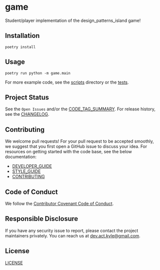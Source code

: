 # game

Student/player implementation of the design_patterns_island game!

## Installation

`poetry install`

## Usage

`poetry run python -m game.main`

For more example code, see the [scripts] directory or the [tests].

## Project Status

See the `Open Issues` and/or the [CODE_TAG_SUMMARY]. For release history, see the [CHANGELOG].

## Contributing

We welcome pull requests! For your pull request to be accepted smoothly, we suggest that you first open a GitHub issue to discuss your idea. For resources on getting started with the code base, see the below documentation:

- [DEVELOPER_GUIDE]
- [STYLE_GUIDE]
- [CONTRIBUTING]

## Code of Conduct

We follow the [Contributor Covenant Code of Conduct][contributor-covenant].

## Responsible Disclosure

If you have any security issue to report, please contact the project maintainers privately. You can reach us at [dev.act.kyle@gmail.com](mailto:dev.act.kyle@gmail.com).

## License

[LICENSE]

[changelog]: ./docs/CHANGELOG.md
[code_tag_summary]: ./docs/CODE_TAG_SUMMARY.md
[contributing]: ./docs/CONTRIBUTING.md
[contributor-covenant]: https://www.contributor-covenant.org
[developer_guide]: ./docs/DEVELOPER_GUIDE.md
[license]: https://github.com/DesignPatternsAdventure/game/LICENSE
[scripts]: https://github.com/DesignPatternsAdventure/game/scripts
[style_guide]: ./docs/STYLE_GUIDE.md
[tests]: https://github.com/DesignPatternsAdventure/game/tests
